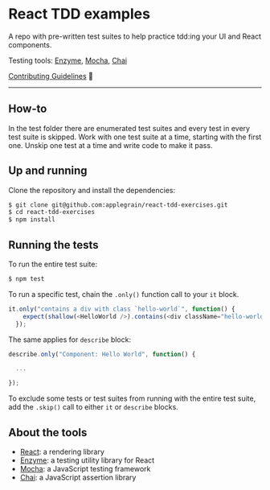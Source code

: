 # React TDD examples

A repo with pre-written test suites to help practice tdd:ing your UI and React components.

Testing tools: [Enzyme](http://airbnb.io/enzyme/), [Mocha](https://mochajs.org/), [Chai](http://chaijs.com/)

[Contributing Guidelines](docs/contributing-guidelines.md) :gift_heart:

---

## How-to

In the test folder there are enumerated test suites and every test in every test suite is skipped. Work with one test suite at a time, starting with the first one. Unskip one test at a time and write code to make it pass.

## Up and running

Clone the repository and install the dependencies:

```sh
$ git clone git@github.com:applegrain/react-tdd-exercises.git
$ cd react-tdd-exercises
$ npm install
```

## Running the tests

To run the entire test suite:

```sh
$ npm test
```

To run a specific test, chain the `.only()` function call to your `it` block.

```js
it.only("contains a div with class `hello-world`", function() {
    expect(shallow(<HelloWorld />).contains(<div className="hello-world" />)).to.equal(true);
  });
```

The same applies for `describe` block:

```js
describe.only("Component: Hello World", function() {

  ...

});
```

To exclude some tests or test suites from running with the entire test suite, add the `.skip()` call to either `it` or `describe` blocks.

## About the tools

* [React](https://facebook.github.io/react/):  a rendering library
* [Enzyme](http://airbnb.io/enzyme/): a testing utility library for React
* [Mocha](https://mochajs.org/): a JavaScript testing framework
* [Chai](http://chaijs.com/): a JavaScript assertion library
